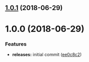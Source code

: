 <a name="1.0.1"></a>
## [1.0.1](https://github.com/hypeJunctionPro/Elgg3-hypeStash/compare/1.0.0...v1.0.1) (2018-06-29)




<a name="1.0.0"></a>
# 1.0.0 (2018-06-29)


### Features

* **releases:** initial commit ([ee0c8c2](https://github.com/hypeJunction/Elgg3-hypeStash/commit/ee0c8c2))



